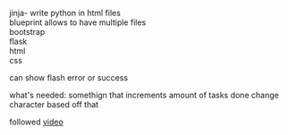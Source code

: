 jinja- write python in html files \
blueprint allows to have multiple files \
bootstrap\
flask\
html\
css

can show flash error or success 

what's needed: somethign that increments amount of tasks done 
change character based off that 


followed [video](https://youtu.be/dam0GPOAvVI)


